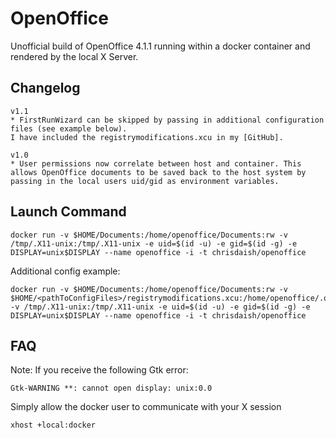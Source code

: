 OpenOffice
===========

Unofficial build of OpenOffice 4.1.1 running within a docker container and rendered by the local X Server.

Changelog
---------
```
v1.1
* FirstRunWizard can be skipped by passing in additional configuration files (see example below).
I have included the registrymodifications.xcu in my [GitHub].

v1.0
* User permissions now correlate between host and container. This allows OpenOffice documents to be saved back to the host system by passing in the local users uid/gid as environment variables.
```

Launch Command
---------------
```
docker run -v $HOME/Documents:/home/openoffice/Documents:rw -v /tmp/.X11-unix:/tmp/.X11-unix -e uid=$(id -u) -e gid=$(id -g) -e DISPLAY=unix$DISPLAY --name openoffice -i -t chrisdaish/openoffice
```
Additional config example:
```
docker run -v $HOME/Documents:/home/openoffice/Documents:rw -v $HOME/<pathToConfigFiles>/registrymodifications.xcu:/home/openoffice/.openoffice/5/user/registrymodifications.xcu:ro -v /tmp/.X11-unix:/tmp/.X11-unix -e uid=$(id -u) -e gid=$(id -g) -e DISPLAY=unix$DISPLAY --name openoffice -i -t chrisdaish/openoffice
```

FAQ
---
Note: If you receive the following Gtk error:
```
Gtk-WARNING **: cannot open display: unix:0.0
```
Simply allow the docker user to communicate with your X session
```
xhost +local:docker
```
